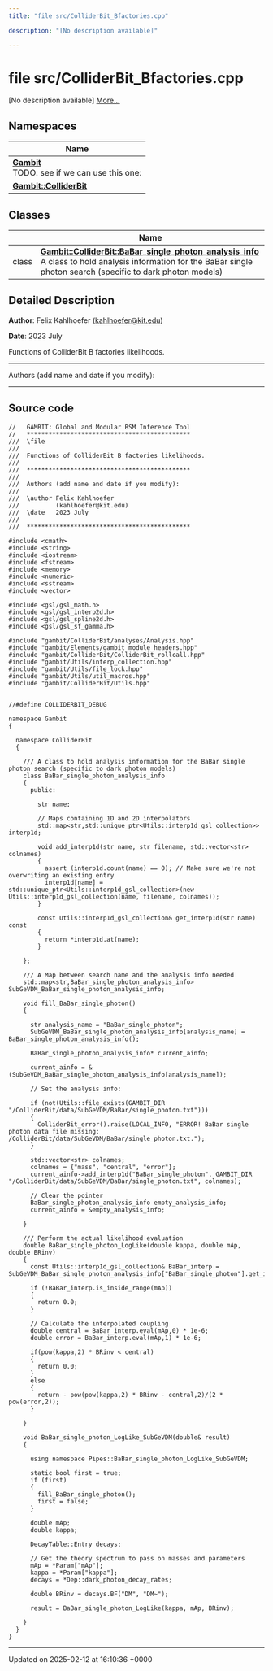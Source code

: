 ```yaml
---
title: "file src/ColliderBit_Bfactories.cpp"

description: "[No description available]"

---
```


# file src/ColliderBit_Bfactories.cpp

[No description available] [More...](#detailed-description)

## Namespaces

| Name           |
| -------------- |
| **[Gambit](/documentation/code/namespaces/namespacegambit/)** <br>TODO: see if we can use this one:  |
| **[Gambit::ColliderBit](/documentation/code/namespaces/namespacegambit_1_1colliderbit/)**  |

## Classes

|                | Name           |
| -------------- | -------------- |
| class | **[Gambit::ColliderBit::BaBar_single_photon_analysis_info](/documentation/code/classes/classgambit_1_1colliderbit_1_1babar__single__photon__analysis__info/)** <br>A class to hold analysis information for the BaBar single photon search (specific to dark photon models)  |

## Detailed Description


**Author**: Felix Kahlhoefer ([kahlhoefer@kit.edu](mailto:kahlhoefer@kit.edu)) 

**Date**: 2023 July

Functions of ColliderBit B factories likelihoods.



------------------

Authors (add name and date if you modify):



------------------




## Source code

```
//   GAMBIT: Global and Modular BSM Inference Tool
//   *********************************************
///  \file
///
///  Functions of ColliderBit B factories likelihoods.
///
///  *********************************************
///
///  Authors (add name and date if you modify):
///
///  \author Felix Kahlhoefer
///          (kahlhoefer@kit.edu)
///  \date   2023 July
///
///  *********************************************

#include <cmath>
#include <string>
#include <iostream>
#include <fstream>
#include <memory>
#include <numeric>
#include <sstream>
#include <vector>

#include <gsl/gsl_math.h>
#include <gsl/gsl_interp2d.h>
#include <gsl/gsl_spline2d.h>
#include <gsl/gsl_sf_gamma.h>

#include "gambit/ColliderBit/analyses/Analysis.hpp"
#include "gambit/Elements/gambit_module_headers.hpp"
#include "gambit/ColliderBit/ColliderBit_rollcall.hpp"
#include "gambit/Utils/interp_collection.hpp"
#include "gambit/Utils/file_lock.hpp"
#include "gambit/Utils/util_macros.hpp"
#include "gambit/ColliderBit/Utils.hpp"


//#define COLLIDERBIT_DEBUG

namespace Gambit
{

  namespace ColliderBit
  {

    /// A class to hold analysis information for the BaBar single photon search (specific to dark photon models)
    class BaBar_single_photon_analysis_info
    {
      public:

        str name;

        // Maps containing 1D and 2D interpolators
        std::map<str,std::unique_ptr<Utils::interp1d_gsl_collection>> interp1d;

        void add_interp1d(str name, str filename, std::vector<str> colnames)
        {
          assert (interp1d.count(name) == 0); // Make sure we're not overwriting an existing entry
          interp1d[name] = std::unique_ptr<Utils::interp1d_gsl_collection>(new Utils::interp1d_gsl_collection(name, filename, colnames));
        }

        const Utils::interp1d_gsl_collection& get_interp1d(str name) const
        {
          return *interp1d.at(name);
        }

    };

    /// A Map between search name and the analysis info needed
    std::map<str,BaBar_single_photon_analysis_info> SubGeVDM_BaBar_single_photon_analysis_info;

    void fill_BaBar_single_photon()
    {

      str analysis_name = "BaBar_single_photon";
      SubGeVDM_BaBar_single_photon_analysis_info[analysis_name] = BaBar_single_photon_analysis_info();

      BaBar_single_photon_analysis_info* current_ainfo;

      current_ainfo = &(SubGeVDM_BaBar_single_photon_analysis_info[analysis_name]);

      // Set the analysis info:

      if (not(Utils::file_exists(GAMBIT_DIR "/ColliderBit/data/SubGeVDM/BaBar/single_photon.txt")))
      {
        ColliderBit_error().raise(LOCAL_INFO, "ERROR! BaBar single photon data file missing: /ColliderBit/data/SubGeVDM/BaBar/single_photon.txt.");
      }

      std::vector<str> colnames;
      colnames = {"mass", "central", "error"};
      current_ainfo->add_interp1d("BaBar_single_photon", GAMBIT_DIR "/ColliderBit/data/SubGeVDM/BaBar/single_photon.txt", colnames);

      // Clear the pointer
      BaBar_single_photon_analysis_info empty_analysis_info;
      current_ainfo = &empty_analysis_info;

    }

    /// Perform the actual likelihood evaluation
    double BaBar_single_photon_LogLike(double kappa, double mAp, double BRinv)
    {
      const Utils::interp1d_gsl_collection& BaBar_interp = SubGeVDM_BaBar_single_photon_analysis_info["BaBar_single_photon"].get_interp1d("BaBar_single_photon");

      if (!BaBar_interp.is_inside_range(mAp))
      {
        return 0.0;
      }

      // Calculate the interpolated coupling
      double central = BaBar_interp.eval(mAp,0) * 1e-6;
      double error = BaBar_interp.eval(mAp,1) * 1e-6;

      if(pow(kappa,2) * BRinv < central)
      {
        return 0.0;
      }
      else
      {
        return - pow(pow(kappa,2) * BRinv - central,2)/(2 * pow(error,2));
      }

    }

    void BaBar_single_photon_LogLike_SubGeVDM(double& result)
    {

      using namespace Pipes::BaBar_single_photon_LogLike_SubGeVDM;

      static bool first = true;
      if (first)
      {
        fill_BaBar_single_photon();
        first = false;
      }

      double mAp;
      double kappa;

      DecayTable::Entry decays;

      // Get the theory spectrum to pass on masses and parameters
      mAp = *Param["mAp"];
      kappa = *Param["kappa"];
      decays = *Dep::dark_photon_decay_rates;

      double BRinv = decays.BF("DM", "DM~");

      result = BaBar_single_photon_LogLike(kappa, mAp, BRinv);

    }
  }
}
```


-------------------------------

Updated on 2025-02-12 at 16:10:36 +0000
